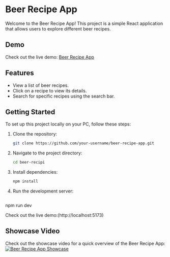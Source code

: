 # Beer Recipe App

Welcome to the Beer Recipe App! This project is a simple React application that allows users to explore different beer recipes.

## Demo

Check out the live demo: [Beer Recipe App](https://beerrecipi.netlify.app)

## Features

- View a list of beer recipes.
- Click on a recipe to view its details.
- Search for specific recipes using the search bar.

## Getting Started

To set up this project locally on your PC, follow these steps:

1. Clone the repository:

   ```bash
   git clone https://github.com/your-username/beer-recipe-app.git

2. Navigate to the project directory:

   ```bash
   cd beer-recipi
3. Install dependencies:

   ```bash
   npm install
4. Run the development server:

   ```bash
  npm run dev

Check out the live demo:(http://localhost:5173)

## Showcase Video
Check out the showcase video for a quick overview of the Beer Recipe App:
[![Beer Recipe App Showcase](https://example.com/path/to/screenshot.png)](https://www.youtube.com/watch?v=8VoUNIIJIrT_Joqy)

